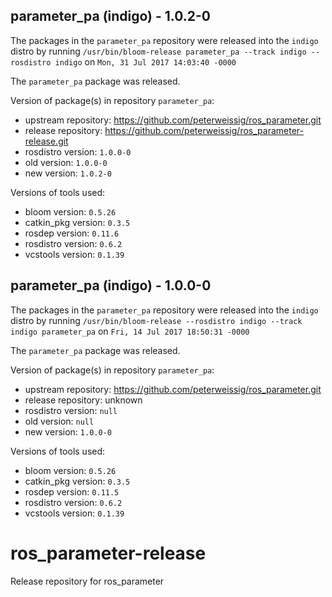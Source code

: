 ## parameter_pa (indigo) - 1.0.2-0

The packages in the `parameter_pa` repository were released into the `indigo` distro by running `/usr/bin/bloom-release parameter_pa --track indigo --rosdistro indigo` on `Mon, 31 Jul 2017 14:03:40 -0000`

The `parameter_pa` package was released.

Version of package(s) in repository `parameter_pa`:

- upstream repository: https://github.com/peterweissig/ros_parameter.git
- release repository: https://github.com/peterweissig/ros_parameter-release.git
- rosdistro version: `1.0.0-0`
- old version: `1.0.0-0`
- new version: `1.0.2-0`

Versions of tools used:

- bloom version: `0.5.26`
- catkin_pkg version: `0.3.5`
- rosdep version: `0.11.6`
- rosdistro version: `0.6.2`
- vcstools version: `0.1.39`


## parameter_pa (indigo) - 1.0.0-0

The packages in the `parameter_pa` repository were released into the `indigo` distro by running `/usr/bin/bloom-release --rosdistro indigo --track indigo parameter_pa` on `Fri, 14 Jul 2017 18:50:31 -0000`

The `parameter_pa` package was released.

Version of package(s) in repository `parameter_pa`:

- upstream repository: https://github.com/peterweissig/ros_parameter.git
- release repository: unknown
- rosdistro version: `null`
- old version: `null`
- new version: `1.0.0-0`

Versions of tools used:

- bloom version: `0.5.26`
- catkin_pkg version: `0.3.5`
- rosdep version: `0.11.5`
- rosdistro version: `0.6.2`
- vcstools version: `0.1.39`


# ros_parameter-release
Release repository for ros_parameter
